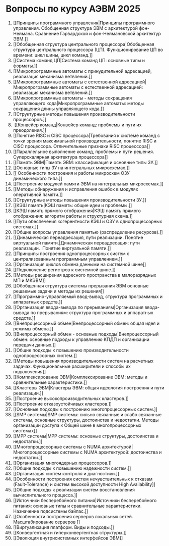 # Вопросы по курсу АЭВМ 2025

1. [[Принципы программного управления|Принципы программного управления. Обобщенная структура ЭВМ с архитектурой  фон-Неймана. Сравнение Гарвардской и фон-Неймановской архитектур ЭВМ.]]
2. [[Обобщенная структура центрального процессора|Обобщенная структура центрального процессора (ЦП). Функционирование ЦП во времени: цикл шины, цикл команд.]]
3. [[Система команд ЦП|Система команд ЦП: основные типы и форматы.]]
4. [[Микропрограммные автоматы с принудительной адресацией, реализация механизма ветвлений.]]
5. [[Микропрограммные автоматы с естественной адресацией|Микропрограммные автоматы с естественной адресацией: реализация механизма ветвлений.]]
6. [[Микропрограммные автоматы  - методы сокращения управляющего кода|Микропрограммные автоматы: методы сокращения длины управляющего кода.]]
7. [[Структурные методы повышения производительности процессоров.]]
8.  [[Конвейер команд|Конвейер команд: проблемы и пути их преодоления.]]
9. [[Понятие RISC и CISC процессора|Требования к системе команд с точки зрения максимальной производительности, понятие RISC и CISC процессора. Отличительные признаки RISC процессора]]
10. [[Параллельное выполнение команд, проблемы и пути решения. Суперскалярная архитектура процессора]]
11. [[Память ЭВМ|Память ЭВМ: классификация и основные типы ЗУ.]]
12. [[Основные типы ЗУ на интегральных микросхемах.]]
13. [[ Особенности построения и работы микросхем ОЗУ динамического типа.]]
14. [[Построение модулей памяти ЭВМ на интегральных микросхемах.]]
15. [[Методы обнаружения и исправления ошибок в модулях оперативной памяти.]]
16. [[Структурные методы повышения производительности ЗУ.]]
17. [[КЭШ память|КЭШ память: общие идеи и проблемы.]]
18. [[КЭШ память прямого отображения|КЭШ память прямого отображения: алгоритм работы и структурная схема.]]
19. [[Пути обеспечения когерентности КЭШ и ОЗУ в однопроцессорных системах.]]
20. [[Общие вопросы управления памятью (распределение ресурсов).]]
21. [[Динамическая переадресация, пути реализации.  Понятие виртуальной памяти.|Динамическая переадресация: пути реализации.  Понятие виртуальной памяти.]]
22. [[Принципы построения однопроцессорных систем с централизованным программным управлением.]]
23. [[Организация циклов обмена данными на системной шине]]
24. [[Подключение регистров к системной шине.]]
25. [[Методы расширения адресного пространства в малоразрядных МП и МКЭВМ]]
26. [[Обобщенная структура системы прерывания ЭВМ основные решаемые задачи и методы их решения]]
27. [[Программно-управляемый ввод-вывод, структура программных и аппаратных средств.]]
28. [[Организация ввода-вывода по прерываниям|Организация ввода-вывода по прерываниям: структура программных и аппаратных средств.]]
29. [[Внепроцессорный обмен|Внепроцессорный обмен: общая идея и режимы обмена.]]
30. [[Внепроцессорный обмен - основные подходы|Внепроцессорный обмен: основные подходы к управлению КПДП и организации передачи данных.]]
31. [[Общие подходы к повышению производительности однопроцессорных систем.]]
32. [[Методы  повышения производительности систем на расчетных задачах. Функциональные расширители и способы их подключения]]
33. [[Комплексирование ЭВМ|Комплексирование ЭВМ: методы и сравнительные характеристики.]]
34. [[Кластеры ЭВМ|Кластеры ЭВМ: общая идеология построения и пути реализации.]]
35. [[Построение высокопроизводительных кластеров.]]
36. [[Построение отказоустойчивых кластеров.]]
37. [[Основные подходы к построению многопроцессорных систем.]]
38. [[SMP системы|SMP системы: сильно связанные и слабо связанные системы, основные структуры, достоинства и недостатки. Методы организации доступа к Общей шине в многопроцессорных системах]]
39. [[MPP системы|MPP системы: основные структуры, достоинства и недостатки.]]
40. [[Многопроцессорные системы с NUMA архитектурой|Многопроцессорные системы с NUMA архитектурой: достоинства и недостатки.]]
41. [[Организация многоядерных процессоров.]]
42. [[Общие подходы к повышению надежности систем.]]
43. [[Организация систем контроля и диагностики.]]
44. [[Особенности построения систем нечувствительных к отказам (Fault-Tolerance) и систем высокой доступности High Availability]]
45. [[Общие подходы к реализации систем восстановления вычислительного процесса.]]
46. [[Источники бесперебойного питания|Источники бесперебойного питания: основные типы и сравнительные характеристики. Назначение подсистемы байпас.]]
47. [[Особенности построения серверов локальных сетей. Масштабирование серверов ]]
48. [[Виртуализация платформ. Виды и подходы.]]
49. [[Конвергентная и гиперконвергентная структуры.]]
50. [[Эволюция внутрисистемных интерфейсов ЭВМ]]